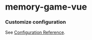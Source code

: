 # memory-game-vue

### Customize configuration
See [Configuration Reference](https://cli.vuejs.org/config/).

